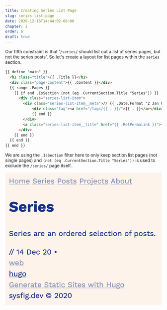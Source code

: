 ```yaml
---
title: Creating Series List Page
slug: series-list-page
date: 2020-12-16T14:44:02-08:00
chapter: i
order: 6
draft: true
---
```


Our fifth constraint is that '`/series/` should list out a list of series pages, but not the series posts'. So let's create a layout for list pages within the `series` section.

```html
{{ define "main" }}
  <h1 class="title">{{ .Title }}</h1>
  <div class="page-content">{{ .Content }}</div>
  {{ range .Pages }}
    {{ if and .IsSection (not (eq .CurrentSection.Title "Series")) }}
      <div class="series-list-item">
        <div class="series-list-item__meta">// {{ .Date.Format "2 Jan 06" }} &bullet; {{ range .Params.tags }}
            <div class="tag"><a href="/tags/{{ . }}/">{{ . }}</a></div>
            {{ end }}
        </div>
        <a class="series-list-item__title" href="{{ .RelPermalink }}">{{ .Title }}</a>
      </div>
    {{ end }}
  {{ end }}
{{ end }}
```

We are using the `.IsSection` filter here to only keep section list pages (not single pages) and `(not (eq .CurrentSection.Title "Series"))` is used to exclude the `/series/` page itself.

![](/img/series-list.png)

